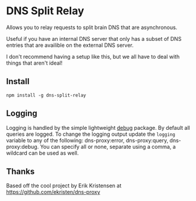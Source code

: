 # DNS Split Relay

Allows you to relay requests to split brain DNS that are asynchronous.

Useful if you have an internal DNS server that only has a subset of DNS entries that are availible on the external DNS server.

I don't recommend having a setup like this, but we all have to deal with things that aren't ideal!

## Install

`npm install -g dns-split-relay`

## Logging

Logging is handled by the simple lightweight [debug](https://www.npmjs.com/package/debug) package. By default all queries are logged. To change the logging output update the `logging` variable to any of the following: dns-proxy:error, dns-proxy:query, dns-proxy:debug. You can specify all or none, separate using a comma, a wildcard can be used as well.

## Thanks

Based off the cool project by Erik Kristensen at https://github.com/ekristen/dns-proxy
